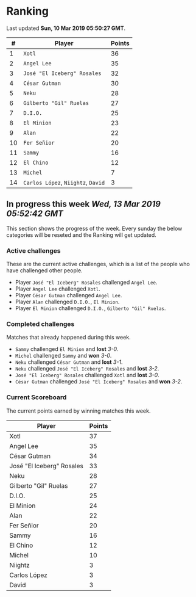 # Ranking

Last updated **Sun, 10 Mar 2019 05:50:27 GMT**.

|#|Player|Points|
|---|---|---|
|1|`Xotl`|36|
|2|`Angel Lee`|35|
|3|`José "El Iceberg" Rosales`|32|
|4|`César Gutman`|30|
|5|`Neku`|28|
|6|`Gilberto "Gil" Ruelas`|27|
|7|`D.I.O.`|25|
|8|`El Minion`|23|
|9|`Alan`|22|
|10|`Fer Señior`|20|
|11|`Sammy`|16|
|12|`El Chino`|12|
|13|`Michel`|7|
|14|`Carlos López`, `Niightz`, `David`|3|

## In progress this week *Wed, 13 Mar 2019 05:52:42 GMT*
This section shows the progress of the week. Every sunday the below categories will be reseted and the Ranking will get updated.

### Active challenges
These are the current active challenges, which is a list of the people who have challenged other people.

* Player `José "El Iceberg" Rosales` challenged `Angel Lee`.
* Player `Angel Lee` challenged `Xotl`.
* Player `César Gutman` challenged `Angel Lee`.
* Player `Alan` challenged `D.I.O.`, `El Minion`.
* Player `El Minion` challenged `D.I.O.`, `Gilberto "Gil" Ruelas`.

### Completed challenges
Matches that already happened during this week.

* `Sammy` challenged `El Minion` and **lost** *3-0*.
* `Michel` challenged `Sammy` and **won** *3-0*.
* `Neku` challenged `César Gutman` and **lost** *3-1*.
* `Neku` challenged `José "El Iceberg" Rosales` and **lost** *3-2*.
* `José "El Iceberg" Rosales` challenged `Xotl` and **lost** *3-0*.
* `César Gutman` challenged `José "El Iceberg" Rosales` and **won** *3-2*.

### Current Scoreboard
The current points earned by winning matches this week.

|Player|Points|
|---|---|
|Xotl|37|
|Angel Lee|35|
|César Gutman|34|
|José "El Iceberg" Rosales|33|
|Neku|28|
|Gilberto "Gil" Ruelas|27|
|D.I.O.|25|
|El Minion|24|
|Alan|22|
|Fer Señior|20|
|Sammy|16|
|El Chino|12|
|Michel|10|
|Niightz|3|
|Carlos López|3|
|David|3|